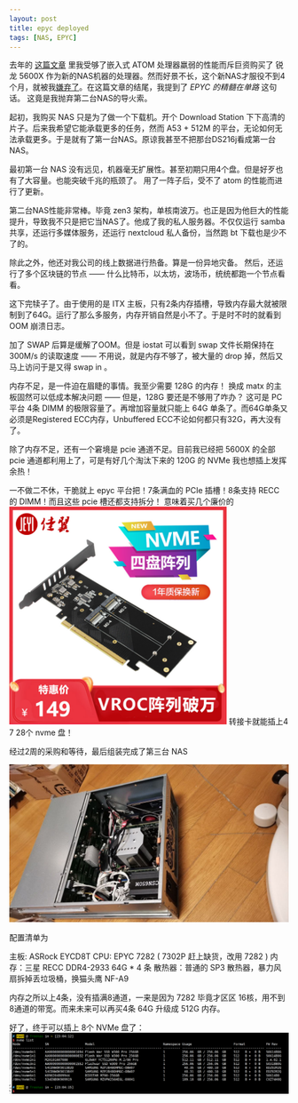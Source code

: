 ```yaml
---
layout: post
title: epyc deployed
tags: [NAS, EPYC]
---
```


去年的 [这篇文章](/2020/12/18/nas-upgraded.html) 里我受够了嵌入式 ATOM 处理器羸弱的性能而斥巨资购买了 锐龙 5600X 作为新的NAS机器的处理器。然而好景不长，这个新NAS才服役不到4个月，就被我[嫌弃了](/2021-03-07-pcie-shortage-problem.html)。在这篇文章的结尾，我提到了 *EPYC 的精髓在单路* 这句话。
这竟是我抛弃第二台NAS的导火索。

起初，我购买 NAS 只是为了做一个下载机。开个 Download Station 下下高清的片子。后来我希望它能承载更多的任务，然而 A53 + 512M 的平台，无论如何无法承载更多。于是就有了第一台NAS。原谅我甚至不把那台DS216j看成第一台NAS。

最初第一台 NAS 没有远见，机器毫无扩展性。甚至初期只用4个盘。但是好歹也有了大容量。也能突破千兆的瓶颈了。
用了一阵子后，受不了 atom 的性能而进行了更新。

第二台NAS性能非常棒。毕竟 zen3 架构，单核南波万。也正是因为他巨大的性能提升，导致我不只是把它当NAS了。他成了我的私人服务器。不仅仅运行 samba 共享，还运行多媒体服务，还运行 nextcloud 私人备份，当然跑 bt 下载也是少不了的。

除此之外，他还对我公司的线上数据进行热备。算是一份异地灾备。
然后，还运行了多个区块链的节点 —— 什么比特币，以太坊，波场币，统统都跑一个节点看看。

这下完犊子了。由于使用的是 ITX 主板，只有2条内存插槽，导致内存最大就被限制到了64G。运行了那么多服务，内存开销自然是小不了。于是时不时的就看到 OOM 崩溃日志。

加了 SWAP 后算是缓解了OOM。但是 iostat 可以看到 swap 文件长期保持在 300M/s 的读取速度 —— 不用说，就是内存不够了，被大量的 drop 掉，然后又马上访问于是又得 swap in 。

内存不足，是一件迫在眉睫的事情。我至少需要 128G 的内存！ 换成 matx 的主板固然可以低成本解决问题 —— 但是，128G 要还是不够用了咋办？ 这可是 PC 平台 4条 DIMM 的极限容量了。再增加容量就只能上 64G 单条了。而64G单条又必须是Registered ECC内存，Unbuffered ECC不论如何都只有32G，再大没有了。

除了内存不足，还有一个窘境是 pcie 通道不足。目前我已经把 5600X 的全部 pcie 通道都利用上了，可是有好几个淘汰下来的 120G 的 NVMe 我也想插上发挥余热！

一不做二不休，干脆就上 epyc 平台把！7条满血的 PCIe 插槽！8条支持 RECC 的 DIMM！而且这些 pcie 槽还都支持拆分！
意味着买几个廉价的 <img src="/images/hyper_m2_x4.jpg" class="inline-img" style="height: 28em; display:inline-flex; width: auto; "> 转接卡就能插上4 7 28个 nvme 盘！

经过2周的采购和等待，最后组装完成了第三台 NAS

<img src="/images/epyc_nas.jpg" >

配置清单为 

主板: ASRock EYCD8T
CPU: EPYC 7282 ( 7302P 赶上缺货，改用 7282 )
内存：三星 RECC DDR4-2933 64G * 4 条
散热器：普通的 SP3 散热器，暴力风扇拆掉丢垃圾桶，换猫头鹰 NF-A9

内存之所以上4条，没有插满8通道，一来是因为 7282 毕竟才区区 16核，用不到8通道的带宽。而来未来可以再买4条 64G 升级成 512G 内存。

好了，终于可以插上 8个 NVMe 盘了：
<img src="/images/8nvme.png" >

